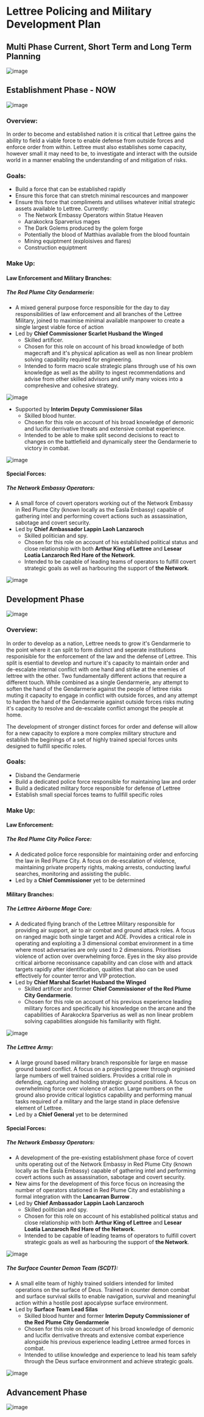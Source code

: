 # Lettree Policing and Military Development Plan
## Multi Phase Current, Short Term and Long Term Planning
![image](lettree_policing_and_military_development_plan.png "Lettree Policing and Military Development Plan")

## Establishment Phase - NOW
![image](establishment_phase.png "Establishment Phase")
### Overview:
In order to become and established nation it is critical that Lettree gains the ability to field a viable force to enable defense from outside forces and enforce order from within. Lettree must also establishes some capacity, however small it may need to be, to investigate and interact with the outside world in a manner enabling the understanding of and mitigation of risks.

### Goals:
- Build a force that can be established rapidly
- Ensure this force that can stretch minimal rescources and manpower
- Ensure this force that compliments and utilises whatever initial strategic assets available to Lettree. Currently:
    - The Network Embassy Operators within Statue Heaven
    - Aarakockra Sparverius mages
    - The Dark Golems produced by the golem forge
    - Potentially the blood of Matthias available from the blood fountain
    - Mining equiptment (exploisives and flares)
    - Construction equiptment

### Make Up:
#### Law Enforcement and Military Branches:
##### **The Red Plume City Gendarmerie**:
- A mixed general purpose force responsible for the day to day responsibilities of law enforcement and all branches of the Lettree Military, joined to maximise minimal available manpower to create a single largest viable force of action
- Led by **Chief Commissioner Scarlet Husband the Winged**
    - Skilled artificer.
    - Chosen for this role on account of his broad knowledge of both magecraft and it's physical aplication as well as non linear problem solving capability required for engineering.
    - Intended to form macro scale strategic plans through use of his own knowledge as well as the ability to ingest recommendations and advise from other skilled advisors and unify many voices into a comprehesive and cohesive strategy.

![image](scarlet_husband_the_winged.jpg "Chief Commissioner Scarlet Husband the Winged")
- Supported by **Interim Deputy Commissioner Silas**
    - Skilled blood hunter.
    - Chosen for this role on account of his broad knowledge of demonic and lucifix derrivative threats and extensive combat experience.
    - Intended to be able to make split second decisions to react to changes on the battlefield and dynamically steer the Gendarmerie to victory in combat.

![image](silas.png "Interim Deputy Commissioner Silas")

#### Special Forces:
##### **The Network Embassy Operators**:
- A small force of covert operators working out of the Network Embassy in Red Plume City (known locally as the Easla Embassy) capable of gathering intel and performing covert actions such as assassination, sabotage and covert security.
- Led by **Chief Ambassador Lappin Laoh Lanzaroch**
    - Skilled politician and spy.
    - Chosen for this role on account of his established political status and close relationship with both **Arthur King of Lettree** and **Lesear Loatia Lanzaroch Red Hare of the Network**.
    - Intended to be capable of leading teams of operators to fulfill covert strategic goals as well as harbouring the support of **the Network**.

![image](lappin_laoh_lanzaroch.png "Chief Ambassador Lappin Laoh Lanzarochd")

## Development Phase
![image](development_phase.png "Development Phase")
### Overview:
In order to develop as a nation, Lettree needs to grow it's Gendarmerie to the point where it can split to form distinct and seperate institutions responisible for the enforcement of the law and the defense of Lettree. This split is esential to develop and nurture it's capacity to maintain order and de-escalate internal conflict with one hand and strike at the enemies of lettree with the other. Two fundamentally different actions that require a different touch. While combined as a single Gendarmerie, any attempt to soften the hand of the Gendarmerie against the people of lettree risks muting it capacity to engage in conflict with outside forces, and any attempt to harden the hand of the Gendarmerie against outside forces risks muting it's capacity to resolve and de-escalate conflict amongst the people at home.

The development of stronger distinct forces for order and defense will allow for a new capacity to explore a more complex military structure and establish the beginings of a set of highly trained special forces units designed to fulfill specific roles.
### Goals:
- Disband the Gendarmerie
- Build a dedicated police force responsible for maintaining law and order
- Build a dedicated military force responsible for defense of Lettree
- Establish small special forces teams to fullfill specific roles

### Make Up:
#### Law Enforcement:
##### **The Red Plume City Police Force**:
- A dedicated police force responsible for maintaining order and enforcing the law in Red Plume City. A focus on de-escalation of violence, maintaining private property rights, making arrests, conducting lawful searches, monitoring and assisting the public.
- Led by a **Chief Commissioner** yet to be determined

#### Military Branches:
##### **The Lettree Airborne Mage Core**:
- A dedicated flying branch of the Lettree Military responsible for providing air support, air to air combat and ground attack roles. A focus on ranged magic both single target and AOE. Provides a critical role in operating and exploiting a 3 dimensional combat environment in a time where most adversaries are only used to 2 dimensions. Prioritises violence of action over overwhelming force. Eyes in the sky also provide critical airborne reconissance capability and can close with and attack targets rapidly after identification, qualities that also can be used effectively for counter terror and VIP protection.
- Led by **Chief Marshal Scarlet Husband the Winged**
    - Skilled artificer and former **Chief Commissioner of the Red Plume City Gendarmerie**.
    - Chosen for this role on account of his previous experience leading military forces and specifically his knowledge on the arcane and the capabilities of Aarakockra Sparverius as well as non linear problem solving capabilities alongside his familiarity with flight.

![image](scarlet_husband_the_winged.jpg "Chief Marshal Scarlet Husband the Winged")


##### **The Lettree Army**:
- A large ground based military branch responsible for large en masse ground based conflict. A focus on a projecting power through orginised large numbers of well trained soldiers. Provides a critial role in defending, capturing and holding strategic ground positions. A focus on overwhelming force over violence of action. Large numbers on the ground also provide critical logistics capability and performing manual tasks required of a military and the large stand in place defensive element of Lettree.
- Led by a **Chief General** yet to be determined

#### Special Forces:
##### **The Network Embassy Operators**:
- A development of the pre-existing establishment phase force of covert units operating out of the Network Embassy in Red Plume City (known locally as the Easla Embassy) capable of gathering intel and performing covert actions such as assassination, sabotage and covert security.
- New aims for the development of this force focus on increasing the number of operators stationed in Red Plume City and establishing a formal integration with the **Lancarran Burrow** .
- Led by **Chief Ambassador Lappin Laoh Lanzaroch**
    - Skilled politician and spy.
    - Chosen for this role on account of his established political status and close relationship with both **Arthur King of Lettree** and **Lesear Loatia Lanzaroch Red Hare of the Network**.
    - Intended to be capable of leading teams of operators to fulfill covert strategic goals as well as harbouring the support of **the Network**.

![image](lappin_laoh_lanzaroch.png "Chief Ambassador Lappin Laoh Lanzarochd")


##### The Surface Counter Demon Team (SCDT):
- A small elite team of highly trained soldiers intended for limited operations on the surface of Deus. Trained in counter demon combat and surface survival skills to enable navigation, survival and meaningful action within a hostile post apocalypse surface environment.
- Led by **Surface Team Lead Silas**
    - Skilled blood hunter and former **Interim Deputy Commissioner of the Red Plume City Gendarmerie**
    - Chosen for this role on account of his broad knowledge of demonic and lucifix derrivative threats and extensive combat experience alongside his previous experience leading Lettree armed forces in combat.
    - Intended to utilise knowledge and experience to lead his team safely through the Deus surface environment and achieve strategic goals.

![image](silas.png "Surface Team Lead Silas")

## Advancement Phase
![image](advancement_phase.png "Advancement Phase")